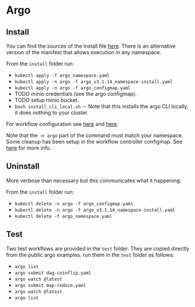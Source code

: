 # Argo

## Install

You can find the sources of the install file [here](https://github.com/argoproj/argo-workflows/releases/tag/v3.1.14). There is an alternative version of the manifest that allows execution in any namespace.

From the `install` folder run:
- `kubectl apply -f argo_namespace.yaml`
- `kubectl apply -n argo -f argo_v3.1.14_namespace-install.yaml`
- `kubectl apply -n argo -f argo_configmap.yaml`
- TODO minio credentials (see the argo configmap).
- TODO setup minio bucket.
- `bash install_cli_local.sh`  -- Note that this installs the argo CLI locally, it does nothing to your cluster.

For workflow configuration see [here](https://argoproj.github.io/argo-workflows/configure-artifact-repository/) and [here](https://argoproj.github.io/argo-workflows/workflow-controller-configmap/).


Note that the `-n argo` part of the command must match your namespace.
Some cleanup has been setup in the workflow controller configmap. See [here](https://argoproj.github.io/argo-workflows/cost-optimisation/) for more info.

## Uninstall

More verbose than necessary but this communicates what it happening.

From the `install` folder run:
- `kubectl delete -n argo -f argo_configmap.yaml`
- `kubectl delete -n argo -f argo_v3.1.14_namespace-install.yaml`
- `kubectl delete -f argo_namespace.yaml`

## Test

Two test workflows are provided in the `test` folder. They are copied directly from the public argo examples. run them in the `test` folder as follows:

- `argo list`
- `argo submit dag-coinflip.yaml`
- `argo watch @latest`
- `argo submit map-reduce.yaml`
- `argo watch @latest`
- `argo list`
